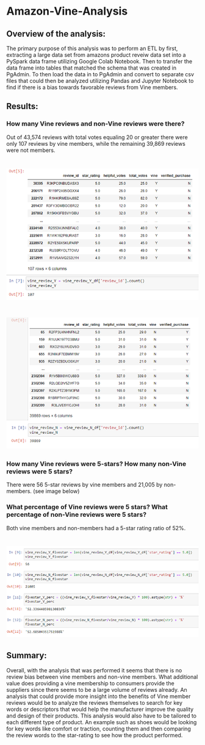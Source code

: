 # Amazon-Vine-Analysis
## Overview of the analysis:
The primary purpose of this analysis was to perform an ETL by first, extracting a large data set from amazons product reveiw data set into a PySpark data frame utilizing Google Colab Notebook. Then to transfer the data frame into tables that matched the schema that was created in PgAdmin. To then load the data in to PgAdmin and convert to separate csv files that could then be analyzed utilizing Pandas and Jupyter Notebook to find if there is a bias towards favorable reviews from Vine members.
## Results: 
### How many Vine reviews and non-Vine reviews were there? 
Out of 43,574 reviews with total votes equaling 20 or greater there were only 107 reviews by vine members, while the remaining 39,869 reviews were not members. 
# ![](Images/vine_members_count.PNG)
# ![](Images/nonvine_members_count.PNG)
### How many Vine reviews were 5-stars? How many non-Vine reviews were 5 stars?
There were 56 5-star reviews by vine members and 21,005 by non-members. (see image below)
### What percentage of Vine reviews were 5 stars? What percentage of non-Vine reviews were 5 stars?
Both vine members and non-members had a 5-star rating ratio of 52%.
# ![](Images/fivestar_review.PNG)
## Summary: 
Overall, with the analysis that was performed it seems that there is no review bias between vine members and non-vine members. What additional value does providing a vine membership to consumers provide the suppliers since there seems to be a large volume of reviews already. An analysis that could provide more insight into the benefits of Vine member reviews would be to analyze the reviews themselves to search for key words or descriptors that would help the manufacturer improve the quality and design of their products. This analysis would also have to be tailored to each different type of product. An example such as shoes would be looking for key words like comfort or traction, counting them and then comparing the review words to the star-rating to see how the product performed.


